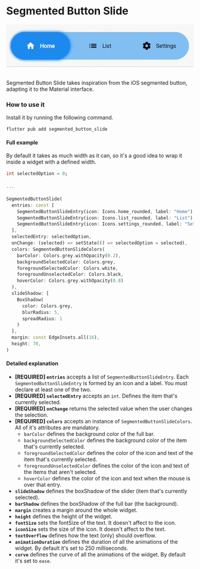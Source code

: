# Segmented Button Slide

<div align="center" style="height: 100px">
  <img src="https://raw.githubusercontent.com/JGeek00/segmented-button-slide/master/assets/demo.gif" alt="Segmented Button Slide demo" />
</div>
<br>
<br>

Segmented Button Slide takes inspiration from the iOS segmented button, adapting it to the Material interface.

### How to use it
Install it by running the following command.
```
flutter pub add segmented_button_slide
```

#### Full example
By default it takes as much width as it can, so it's a good idea to wrap it inside a widget with a defined width.

```dart
int selectedOption = 0;

...

SegmentedButtonSlide(
  entries: const [
    SegmentedButtonSlideEntry(icon: Icons.home_rounded, label: "Home"),
    SegmentedButtonSlideEntry(icon: Icons.list_rounded, label: "List"),
    SegmentedButtonSlideEntry(icon: Icons.settings_rounded, label: "Settings"),
  ], 
  selectedEntry: selectedOption, 
  onChange: (selected) => setState(() => selectedOption = selected),
  colors: SegmentedButtonSlideColors(
    barColor: Colors.grey.withOpacity(0.2),
    backgroundSelectedColor: Colors.grey, 
    foregroundSelectedColor: Colors.white, 
    foregroundUnselectedColor: Colors.black, 
    hoverColor: Colors.grey.withOpacity(0.8)
  ),
  slideShadow: [
    BoxShadow(
      color: Colors.grey,
      blurRadius: 5,
      spreadRadius: 1
    )
  ],
  margin: const EdgeInsets.all(16),
  height: 70,
)
```

#### Detailed explanation
* **[REQUIRED] ``entries``** accepts a list of ``SegmentedButtonSlideEntry``. Each ``SegmentedButtonSlideEntry`` is formed by an icon and a label. You must declare at least one of the two.
* **[REQUIRED] ``selectedEntry``** accepts an ``int``. Defines the item that's currently selected.
* **[REQUIRED] ``onChange``** returns the selected value when the user changes the selection.
* **[REQUIRED] ``colors``** accepts an instance of ``SegmentedButtonSlideColors``. All of it's attributes are mandatory. 
  * ``barColor`` defines the background color of the full bar.
  * ``backgroundSelectedColor`` defines the background color of the item that's currently selected.
  * ``foregroundSelectedColor`` defines the color of the icon and text of the item that's currently selected.
  * ``foregroundUnselectedColor`` defines the color of the icon and text of the items that aren't selected.
  * ``hoverColor`` defines the color of the icon and text when the mouse is over that entry.
* **``slideShadow``** defines the boxShadow of the slider (item that's currently selected).
* **``barShadow``** defines the boxShadow of the full bar (the background).
* **``margin``** creates a margin around the whole widget.
* **``height``** defines the height of the widget.
* **``fontSize``** sets the fontSize of the text. It doesn't affect to the icon.
* **``iconSize``** sets the size of the icon. It doesn't affect to the text.
* **``textOverflow``** defines how the text (only) should overflow.
* **``animationDuration``** defines the duration of all the animations of the widget. By default it's set to 250 milliseconds.
* **``curve``** defines the curve of all the animations of the widget. By default it's set to ``ease``.